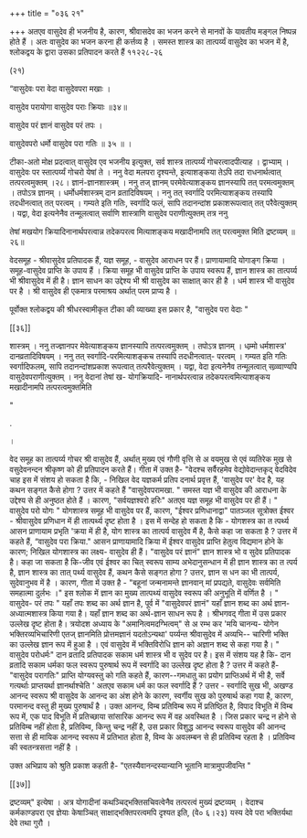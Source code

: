 +++
title = "०३६ २१"

+++
अतएव वासुदेव ही भजनीय है, कारण, श्रीवासदेव का भजन करने से मानवों के यावतीय मङ्गल निष्पन्न होते हैं । अतः वासुदेव का भजन करना ही कर्त्तव्य है । समस्त शास्त्र का तात्पर्य्यं वासुदेव का भजन में है, श्लोकद्वय के द्वारा उसका प्रतिपादन करते हैं ११२२८-२६ 

(२१) 

“वासुदेवः परा वेदा वासुदेवपरा मखाः । 

वासुदेव परायोगा वासुदेव पराः क्रियाः ॥३४॥ 

वासुदेव परं ज्ञानं वासुदेव परं तपः । 

वासुदेवपरो धर्मो वासुदेव परा गतिः ॥ ३५ ॥ । 

टीका-अतो मोक्ष प्रदत्वात् वासुदेव एव भजनीय इत्युक्त, सर्व शास्त्र तात्पर्य्यं गोचरत्वादपीत्याह । द्वाभ्याम् । वासुदेवः पर स्तात्पर्य्यं गोचरो येषां ते । ननु वेदा मलपरा दृश्यन्ते, इत्याशङ्कया तेऽपि तदा राधनार्थत्वात् तत्परत्वमुक्तम् ।२८। ज्ञानं-ज्ञानशास्त्रम् । ननु तज् ज्ञानम् परमेवेत्याशङ्कय ज्ञानस्यापि तत् परमत्वमुक्तम् । तपोऽत्र ज्ञानम् । धर्मोधर्मशास्त्रम् दान व्रतादिविषयम् । ननु तत् स्वर्गादि परमित्याशङ्कय तस्यापि तदधीनत्वात् तत् परत्वम् । गम्यते इति गतिः, स्वर्गादि फलं, सापि तदानन्दांश प्रकाशरूपत्वात् तत् परैवेत्युक्तम् । यद्वा, वेदा इत्यनेनैव तन्मूलत्वात् सर्वाणि शास्त्राणि वासुदेव पराणीत्युक्तम् तत्र ननु 

तेषां मखयोग क्रियादिनानार्थपरत्वान्न तदेकपरत्व मित्याशङ्कय मखादीनामपि तत् परत्वमुक्त मिति द्रष्टव्यम् ॥२६॥ 

वेदसमूह - श्रीवासुदेव प्रतिपादक हैं, यज्ञ समूह, - वासुदेव आराधन पर हैं। प्राणायामादि योगाङ्ग क्रिया । समूह-वासुदेव प्राप्ति के उपाय हैं । क्रिया समूह भी वासुदेव प्राप्ति के उपाय स्वरूप हैं, ज्ञान शास्त्र का तात्पर्य्य भी श्रीवासुदेव में ही है। ज्ञान साधन का उद्देश्य भी श्री वासुदेव का साक्षात् कार ही है । धर्म शास्त्र भी वासुदेव पर है । श्री वासुदेव ही एकमात्र परमाश्रय अर्थात् परम प्राप्य है । 

पूर्वोक्त श्लोकद्वय की श्रीधरस्वामीकृत टीका की व्याख्या इस प्रकार है, "वासुदेव परा वेदाः " 

[[३६]] 

शास्त्रम् । ननु तज्ज्ञानपर मेवेत्याशङ्कय ज्ञानस्यापि तत्परत्वमुक्तम् । तपोऽत्र ज्ञानम् । धम्र्मो धर्मशास्त्र' दानव्रतादिविषयम् । ननु तत् स्वर्गादि-परमित्याशङ्कच तस्यापि तदधीनत्वात्- परत्वम् । गम्यत इति गतिः स्वर्गादिफलम्, सापि तदानन्दांशप्रकाश रूपत्वात् तत्परैवेत्युक्तम् । यद्वा, वेदा इत्यनेनैव तन्मूलत्वात् सव्र्व्वाण्यपि वासुदेवपराणीत्युक्तम् । ननु वेदानां तेषां ख- योगक्रियादि- नानार्थपरत्वान्न तदेकपरत्वमित्याशङ्कय मखादीनामपि तत्परत्वमुक्तमिति 

" 

. 

। 

वेद समूह का तात्पर्य्य गोचर श्री वासुदेव हैं, अर्थात् मुख्य एवं गौणी वृत्ति से अ वयमुख से एवं व्यतिरेक मुख से वसुदेवनन्दन श्रीकृष्ण को ही प्रतिपादन करते हैं। गीता में उक्त है- "वेदश्च सर्वैरहमेव वेद्योवेदान्तकृद् वेदविदेव चाह इस में संशय हो सकता है कि, - निखिल वेद यज्ञकर्म प्रतिप दनार्थ प्रवृत्त हैं, 'वासुदेव पर' वेद है, यह कथन सङ्गत कैसे होगा ? उत्तर में कहते हैं "वासुदेवपरामखा. " समस्त यज्ञ भी वासुदेव की आराधना के उद्देश्य से ही अनुष्ठत होते हैं । कारण, "सर्वयज्ञश्वरो हरिः" अतएव यज्ञ समूह भी वासुदेव पर ही हैं। " वासुदेव परो योगः " योगशास्त्र समूह भी वासुदेव पर हैं, कारण, "ईश्वर प्रणिधानाद्वा" पातञ्जल सूत्रोक्त ईश्वर - श्रीवासुदेव प्रणिधान में ही तात्पर्थ्य दृष्ट होता है । इस में सन्देह हो सकता है कि - योगशस्त्र का त त्पर्थ्य आसन प्राणायाम प्रभृति 'क्रया में ही है, योग शास्त्र का तात्पर्य वासुदेव मैं है, कैसे कहा जा सकता है ? उत्तर में कहते हैं, “वासुदेव परा क्रिया." आसन प्राणायामादि क्रिया में ईश्वर वासुदेव प्राप्ति हेतुत्व विद्यमान होने के कारण; निखिल योगशास्त्र का लक्ष्य- वासुदेव ही हैं। "वासुदेव परं ज्ञानं" ज्ञान शास्त्र भो व सुदेव प्रतिपादक है। कहा जा सकता है कि-जीव एवं ईश्वर का चित् स्वरूप साम्य अभेदानुसन्धान में ही ज्ञान शास्त्र का त त्पर्य है, ज्ञान शास्त्र का तात् पर्थ्य वासुदेव हैं, कथन कैसे सङ्गत होगा ? उत्तर, ज्ञान स धन का भी तात्पर्य, सुदेवानुभव में है । कारण, गीता में उक्त है - "बहूनां जन्मनामन्ते ज्ञानवान् मां प्रपद्यते, वासुदेवः सर्वमिति समहात्मा दुर्लभः ।" इस श्लोक में ज्ञान का मुख्य तात्पथ्यं वासुदेव स्वरूप की अनुभूति में वर्णित है । " वासुदेव- परं तपः " यहाँ तपः शब्द का अर्थ ज्ञान है, पूर्व में "वासुदेवपरं ज्ञानं" यहाँ ज्ञान शब्द का अर्थ ज्ञान- अध्यात्मशास्त्र किया गया है। यहाँ ज्ञान शब्द का अर्थ-ज्ञान साधन रूप है । श्रीभगवद् गीता में उस प्रकार उल्लेख दृष्ट होता है। त्रयोदश अध्याय के "अमानित्वमदग्भित्वम्" से अ रम्भ कर 'मयि चानन्य- योगेन भक्तिरव्यभिचारिणी एतज् ज्ञानमिति प्रोत्तमज्ञानं यदतोऽन्यथा' पर्य्यन्त श्रीवासुदेव में अव्यभि-- चारिणी भक्ति का उल्लेख ज्ञान रूप में हुआ है । एवं वासुदेव में भक्तिविरोधि ज्ञान को अज्ञान शब्द से कहा गया है। " वासुदेव परोधर्मः" दान व्रतादि प्रतिपादक सकाम धर्म शास्त्र भी व सुदेव पर है। इस में संशय यह है कि- दान व्रतादि सकाम धर्मका फल स्वरूप पुरुषार्थ रूप में स्वर्गादि का उल्लेख दृष्ट होता है ? उत्तर में कहते हैं- "वासुदेव परागतिः" प्राप्ति योग्यवस्तु को गति कहते हैं, कारण--गमधातु का प्रयोग प्राप्तिअर्थ में भी है, सर्वे गत्यर्थाः प्राप्तयर्था ज्ञानर्थाश्चेति ' अतएव सकाम धर्म का फल स्वर्गादि हैं ? उत्तर - स्वर्गादि सुख भी, अखण्ड आनन्द स्वरूप श्री वासुदेव के आनन्द का अंश होने के कारण, स्वर्गीय सुख को पुरुषार्थ कहा गया है, कारण, परमानन्द वस्तु ही मुख्य पुरुषार्थं है । उक्त आनन्द, विम्ब प्रतिविम्ब रूप में प्रतिष्ठित है, विपाद विभूति में विम्ब रूप में, एक पाद विभूति में प्रतिच्छाया सांसारिक आनन्द रूप में वह अवस्थित है । जिस प्रकार चन्द्र न होने से प्रतिविम्ब नहीं होता है, प्रतिविम्व, किन्तु चन्द्र नहीं है, उस प्रकार विशुद्ध आनन्द स्वरूप वासुदेव की आनन्द सत्ता से ही मायिक आनन्द स्वरूप में प्रतिभात होता है, विम्व के अवलम्बन से ही प्रतिविम्व रहता है । प्रतिविम्व की स्वतन्त्रसत्ता नहीं है । 

उक्त अभिप्राय को श्रुति प्रकाश कहती है- "एतस्यैवानन्दस्यान्यानि भूतानि मात्रामुपजीवन्ति " 



[[३७]]

द्रष्टव्यम्" इत्येषा । अत्र योगादीनां कथञ्चिद्भक्तिसचिवत्वेनैव तत्परत्वं मुख्यं द्रष्टव्यम् । वेदाश्च कर्मकाण्डपरा एव ज्ञेयाः केषाञ्चित् साक्षाद्भक्तिपरत्वमपि दृश्यत इति, (वे० ६।२३) यस्य देवे परा भक्तिर्यथा देवे तथा गुरौ । 

